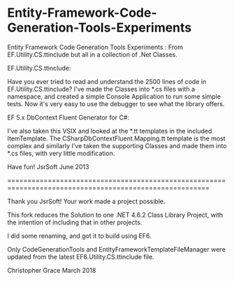 Entity-Framework-Code-Generation-Tools-Experiments
==================================================

Entity Framework Code Generation Tools Experiments : From EF.Utility.CS.ttinclude but all in a collection of .Net Classes.

EF.Utility.CS.ttinclude:

Have you ever tried to read and understand the 2500 lines of code in EF.Utility.CS.ttinclude?
I've made the Classes into *.cs files with a namespace, and created a simple Console Application to run some simple tests.
Now it's very easy to use the debugger to see what the library offers.

EF 5.x DbContext Fluent Generator for C#:

I've also taken this VSIX and looked at the *.tt templates in the included ItemTemplate.
The CSharpDbContextFluent.Mapping.tt template is the most complex and similarly I've taken the
supporting Classes and made them into *.cs files, with very little modification.

Have fun!
JsrSoft
June 2013


========================================================================================================

Thank you JsrSoft!  Your work made a project possible.

This fork reduces the Solution to one .NET 4.6.2 Class Library Project, with the intention of including that in other projects.

I did some renaming, and got it to build using EF6.

Only CodeGenerationTools and EntityFrameworkTemplateFileManager were updated from the latest EF6.Utility.CS.ttinclude file.

Christopher Grace
March 2018